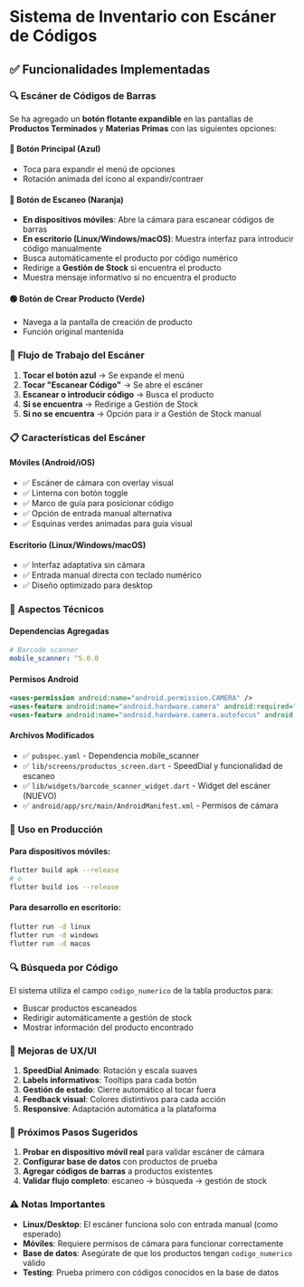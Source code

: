 # Sistema de Inventario con Escáner de Códigos

## ✅ **Funcionalidades Implementadas**

### 🔍 **Escáner de Códigos de Barras**

Se ha agregado un **botón flotante expandible** en las pantallas de **Productos Terminados** y **Materias Primas** con las siguientes opciones:

#### 📱 **Botón Principal (Azul)**
- Toca para expandir el menú de opciones
- Rotación animada del ícono al expandir/contraer

#### 🔶 **Botón de Escaneo (Naranja)**
- **En dispositivos móviles**: Abre la cámara para escanear códigos de barras
- **En escritorio (Linux/Windows/macOS)**: Muestra interfaz para introducir código manualmente
- Busca automáticamente el producto por código numérico
- Redirige a **Gestión de Stock** si encuentra el producto
- Muestra mensaje informativo si no encuentra el producto

#### 🟢 **Botón de Crear Producto (Verde)**
- Navega a la pantalla de creación de producto
- Función original mantenida

### 🎯 **Flujo de Trabajo del Escáner**

1. **Tocar el botón azul** → Se expande el menú
2. **Tocar "Escanear Código"** → Se abre el escáner
3. **Escanear o introducir código** → Busca el producto
4. **Si se encuentra** → Redirige a Gestión de Stock
5. **Si no se encuentra** → Opción para ir a Gestión de Stock manual

### 📋 **Características del Escáner**

#### **Móviles (Android/iOS)**
- ✅ Escáner de cámara con overlay visual
- ✅ Linterna con botón toggle
- ✅ Marco de guía para posicionar código
- ✅ Opción de entrada manual alternativa
- ✅ Esquinas verdes animadas para guía visual

#### **Escritorio (Linux/Windows/macOS)**
- ✅ Interfaz adaptativa sin cámara
- ✅ Entrada manual directa con teclado numérico
- ✅ Diseño optimizado para desktop

### 🔧 **Aspectos Técnicos**

#### **Dependencias Agregadas**
```yaml
# Barcode scanner
mobile_scanner: ^5.0.0
```

#### **Permisos Android**
```xml
<uses-permission android:name="android.permission.CAMERA" />
<uses-feature android:name="android.hardware.camera" android:required="true" />
<uses-feature android:name="android.hardware.camera.autofocus" android:required="false" />
```

#### **Archivos Modificados**
- ✅ `pubspec.yaml` - Dependencia mobile_scanner
- ✅ `lib/screens/productos_screen.dart` - SpeedDial y funcionalidad de escaneo
- ✅ `lib/widgets/barcode_scanner_widget.dart` - Widget del escáner (NUEVO)
- ✅ `android/app/src/main/AndroidManifest.xml` - Permisos de cámara

### 📱 **Uso en Producción**

#### **Para dispositivos móviles:**
```bash
flutter build apk --release
# o
flutter build ios --release
```

#### **Para desarrollo en escritorio:**
```bash
flutter run -d linux
flutter run -d windows
flutter run -d macos
```

### 🔍 **Búsqueda por Código**

El sistema utiliza el campo `codigo_numerico` de la tabla productos para:
- Buscar productos escaneados
- Redirigir automáticamente a gestión de stock
- Mostrar información del producto encontrado

### 🎨 **Mejoras de UX/UI**

1. **SpeedDial Animado**: Rotación y escala suaves
2. **Labels informativos**: Tooltips para cada botón
3. **Gestión de estado**: Cierre automático al tocar fuera
4. **Feedback visual**: Colores distintivos para cada acción
5. **Responsive**: Adaptación automática a la plataforma

### 🚀 **Próximos Pasos Sugeridos**

1. **Probar en dispositivo móvil real** para validar escáner de cámara
2. **Configurar base de datos** con productos de prueba
3. **Agregar códigos de barras** a productos existentes
4. **Validar flujo completo**: escaneo → búsqueda → gestión de stock

### ⚠️ **Notas Importantes**

- **Linux/Desktop**: El escáner funciona solo con entrada manual (como esperado)
- **Móviles**: Requiere permisos de cámara para funcionar correctamente  
- **Base de datos**: Asegúrate de que los productos tengan `codigo_numerico` válido
- **Testing**: Prueba primero con códigos conocidos en la base de datos
